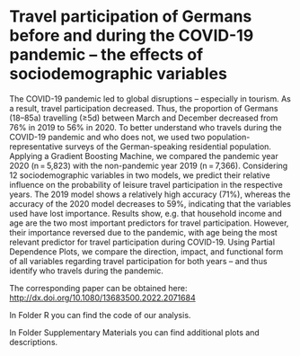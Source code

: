 # Travel participation of Germans before and during the COVID-19 pandemic – the effects of sociodemographic variables

The COVID-19 pandemic led to global disruptions – especially in tourism. As a result, travel participation decreased. Thus, the proportion of Germans (18–85a) travelling (≥5d) between March and December decreased from 76% in 2019 to 56% in 2020. To better understand who travels during the COVID-19 pandemic and who does not, we used two population-representative surveys of the German-speaking residential population. Applying a Gradient Boosting Machine, we compared the pandemic year 2020 (n = 5,823) with the non-pandemic year 2019 (n = 7,366). Considering 12 sociodemographic variables in two models, we predict their relative influence on the probability of leisure travel participation in the respective years. The 2019 model shows a relatively high accuracy (71%), whereas the accuracy of the 2020 model decreases to 59%, indicating that the variables used have lost importance. Results show, e.g. that household income and age are the two most important predictors for travel participation. However, their importance reversed due to the pandemic, with age being the most relevant predictor for travel participation during COVID-19. Using Partial Dependence Plots, we compare the direction, impact, and functional form of all variables regarding travel participation for both years – and thus identify who travels during the pandemic.

The corresponding paper can be obtained here: http://dx.doi.org/10.1080/13683500.2022.2071684

In Folder R you can find the code of our analysis.

In Folder Supplementary Materials you can find additional plots and descriptions.
